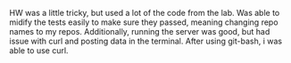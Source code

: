 HW was a little tricky, but used a lot of the code from the lab. Was able to midify the tests easily to make sure they passed, meaning changing repo names to my repos. Additionally, running the server was good, but had issue with curl and posting data in the terminal. After using git-bash, i was able to use curl.